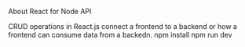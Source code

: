  About React for Node API

CRUD operations in React.js
connect a frontend to a backend or how a frontend can consume data from a backedn. 
npm install
npm run dev
